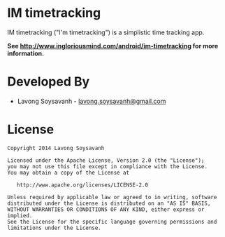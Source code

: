 IM timetracking
===============

IM timetracking ("I'm timetracking") is a simplistic time tracking app.

**See http://www.ingloriousmind.com/android/im-timetracking for more information.**



Developed By
============

* Lavong Soysavanh - <lavong.soysavanh@gmail.com>



License
=======

    Copyright 2014 Lavong Soysavanh

    Licensed under the Apache License, Version 2.0 (the "License");
    you may not use this file except in compliance with the License.
    You may obtain a copy of the License at

       http://www.apache.org/licenses/LICENSE-2.0

    Unless required by applicable law or agreed to in writing, software
    distributed under the License is distributed on an "AS IS" BASIS,
    WITHOUT WARRANTIES OR CONDITIONS OF ANY KIND, either express or implied.
    See the License for the specific language governing permissions and
    limitations under the License.





